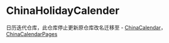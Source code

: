 # ChinaHolidayCalender
日历迭代仓库，此仓库停止更新原仓库改名迁移至 - [ChinaCalendar](https://github.com/YangH9/ChinaCalendar)，[ChinaCalendarPages](https://yangh9.github.io/ChinaCalendar/)
